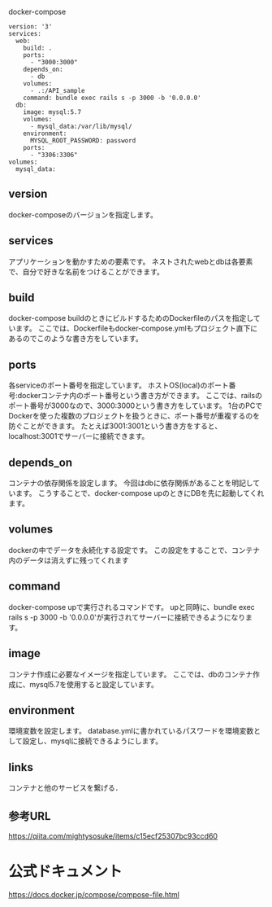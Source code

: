 docker-compose
```
version: '3'
services:
  web:
    build: .
    ports:
      - "3000:3000"
    depends_on:
      - db
    volumes:
      - .:/API_sample
    command: bundle exec rails s -p 3000 -b '0.0.0.0'
  db:
    image: mysql:5.7
    volumes:
      - mysql_data:/var/lib/mysql/
    environment:
      MYSQL_ROOT_PASSWORD: password
    ports:
      - "3306:3306"
volumes:
  mysql_data:
```

## version
docker-composeのバージョンを指定します。

## services
アプリケーションを動かすための要素です。
ネストされたwebとdbは各要素で、自分で好きな名前をつけることができます。

## build
docker-compose buildのときにビルドするためのDockerfileのパスを指定しています。
ここでは、Dockerfileもdocker-compose.ymlもプロジェクト直下にあるのでこのような書き方をしています。

## ports
各serviceのポート番号を指定しています。
ホストOS(local)のポート番号:dockerコンテナ内のポート番号という書き方ができます。
ここでは、railsのポート番号が3000なので、3000:3000という書き方をしています。
1台のPCでDockerを使った複数のプロジェクトを扱うときに、ポート番号が重複するのを防ぐことができます。
たとえば3001:3001という書き方をすると、localhost:3001でサーバーに接続できます。

## depends_on
コンテナの依存関係を設定します。
今回はdbに依存関係があることを明記しています。
こうすることで、docker-compose upのときにDBを先に起動してくれます。

## volumes
dockerの中でデータを永続化する設定です。
この設定をすることで、コンテナ内のデータは消えずに残ってくれます

## command
docker-compose upで実行されるコマンドです。
upと同時に、bundle exec rails s -p 3000 -b '0.0.0.0'が実行されてサーバーに接続できるようになります。

## image
コンテナ作成に必要なイメージを指定しています。
ここでは、dbのコンテナ作成に、mysql5.7を使用すると設定しています。

## environment
環境変数を設定します。
database.ymlに書かれているパスワードを環境変数として設定し、mysqlに接続できるようにします。

## links
コンテナと他のサービスを繋げる．

## 参考URL

https://qiita.com/mightysosuke/items/c15ecf25307bc93ccd60

# 公式ドキュメント
https://docs.docker.jp/compose/compose-file.html
